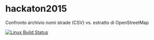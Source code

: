 # hackaton2015
Confronto archivio nomi strade (CSV) vs. estratto di OpenStreetMap

[![Linux Build Status](https://travis-ci.org/alex9446/hackaton2015.svg?branch=master)](https://travis-ci.org/alex9446/hackaton2015)

